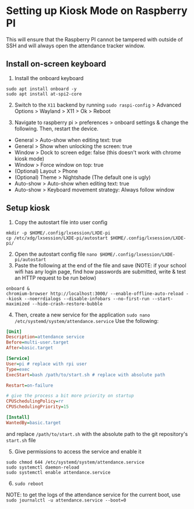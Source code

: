# Setting up Kiosk Mode on Raspberry PI

This will ensure that the Raspberry PI cannot be tampered with outside of SSH and will always open the attendance tracker window.

## Install on-screen keyboard

1. Install the onboard keyboard

```
sudo apt install onboard -y
sudo apt install at-spi2-core
```

2. Switch to the `X11` backend by running `sudo raspi-config` > Advanced Options > Wayland > X11 > Ok > Reboot

3. Navigate to raspberry pi > preferences > onboard settings & change the following. Then, restart the device.

-   General > Auto-show when editing text: true
-   General > Show when unlocking the screen: true
-   Window > Dock to screen edge: false (this doesn't work with chrome kiosk mode)
-   Window > Force window on top: true
-   (Optional) Layout > Phone
-   (Optional) Theme > Nightshade (The default one is ugly)
-   Auto-show > Auto-show when editing text: true
-   Auto-show > Keyboard movement strategy: Always follow window

## Setup kiosk

1. Copy the autostart file into user config

```shell
mkdir -p $HOME/.config/lxsession/LXDE-pi
cp /etc/xdg/lxsession/LXDE-pi/autostart $HOME/.config/lxsession/LXDE-pi/
```

2. Open the autostart config file `nano $HOME/.config/lxsession/LXDE-pi/autostart`
3. Paste the following at the end of the file and save
   (NOTE: if your school wifi has any login page, find how passwords are submitted, write & test an HTTP request to be run below)

```shell
onboard &
chromium-browser http://localhost:3000/ --enable-offline-auto-reload --kiosk --noerrdialogs --disable-infobars --no-first-run --start-maximized --hide-crash-restore-bubble
```

4. Then, create a new service for the application `sudo nano /etc/systemd/system/attendance.service`
   Use the following:

```ini
[Unit]
Description=attendance service
Before=multi-user.target
After=basic.target

[Service]
User=pi # replace with rpi user
Type=exec
ExecStart=bash /path/to/start.sh # replace with absolute path

Restart=on-failure

# give the process a bit more priority on startup
CPUSchedulingPolicy=rr
CPUSchedulingPriority=15

[Install]
WantedBy=basic.target
```

and replace `/path/to/start.sh` with the absolute path to the git repository's `start.sh` file

5. Give permissions to access the service and enable it

```shell
sudo chmod 644 /etc/systemd/system/attendance.service
sudo systemctl daemon-reload
sudo systemctl enable attendance.service
```

6. `sudo reboot`

NOTE: to get the logs of the attendance service for the current boot, use `sudo journalctl -u attendance.service --boot=0`
